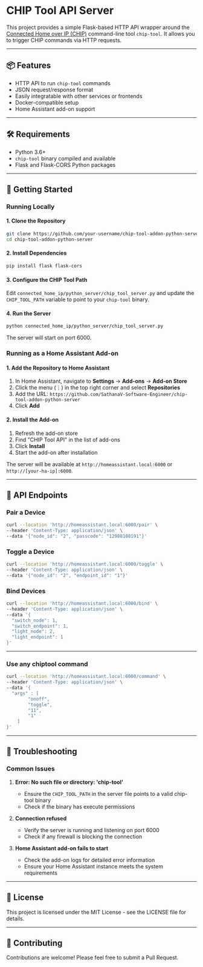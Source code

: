 # CHIP Tool API Server

This project provides a simple Flask-based HTTP API wrapper around the [Connected Home over IP (CHIP)](https://github.com/project-chip/connectedhomeip) command-line tool `chip-tool`. It allows you to trigger CHIP commands via HTTP requests.

---

## 📦 Features

- HTTP API to run `chip-tool` commands
- JSON request/response format
- Easily integratable with other services or frontends
- Docker-compatible setup
- Home Assistant add-on support

---

## 🛠 Requirements

- Python 3.6+
- `chip-tool` binary compiled and available
- Flask and Flask-CORS Python packages

---

## 🚀 Getting Started

### Running Locally

#### 1. Clone the Repository

```bash
git clone https://github.com/your-username/chip-tool-addon-python-server.git
cd chip-tool-addon-python-server
```

#### 2. Install Dependencies

```bash
pip install flask flask-cors
```

#### 3. Configure the CHIP Tool Path

Edit `connected_home_ip/python_server/chip_tool_server.py` and update the `CHIP_TOOL_PATH` variable to point to your `chip-tool` binary.

#### 4. Run the Server

```bash
python connected_home_ip/python_server/chip_tool_server.py
```

The server will start on port 6000.

### Running as a Home Assistant Add-on

#### 1. Add the Repository to Home Assistant

1. In Home Assistant, navigate to **Settings** → **Add-ons** → **Add-on Store**
2. Click the menu (⋮) in the top right corner and select **Repositories**
3. Add the URL: `https://github.com/SathanaV-Software-Engineer/chip-tool-addon-python-server`
4. Click **Add**

#### 2. Install the Add-on

1. Refresh the add-on store
2. Find "CHIP Tool API" in the list of add-ons
3. Click **Install**
4. Start the add-on after installation

The server will be available at `http://homeassistant.local:6000` or `http://[your-ha-ip]:6000`.

---

## 📡 API Endpoints

### Pair a Device

```bash
curl --location 'http://homeassistant.local:6000/pair' \
--header 'Content-Type: application/json' \
--data '{"node_id": "2", "passcode": "12988108191"}'
```

### Toggle a Device

```bash
curl --location 'http://homeassistant.local:6000/toggle' \
--header 'Content-Type: application/json' \
--data '{"node_id": "2", "endpoint_id": "1"}'
```

### Bind Devices

```bash
curl --location 'http://homeassistant.local:6000/bind' \
--header 'Content-Type: application/json' \
--data '{
  "switch_node": 1,
  "switch_endpoint": 1,
  "light_node": 2,
  "light_endpoint": 1
}'
```

---

### Use any chiptool command

```bash
curl --location 'http://homeassistant.local:6000/command' \
--header 'Content-Type: application/json' \
--data '{
  "args" : [
        "onoff",
        "toggle",
        "11",
        "1"
    ]
}'
```

---

## 🔧 Troubleshooting

### Common Issues

1. **Error: No such file or directory: 'chip-tool'**
   - Ensure the `CHIP_TOOL_PATH` in the server file points to a valid chip-tool binary
   - Check if the binary has execute permissions

2. **Connection refused**
   - Verify the server is running and listening on port 6000
   - Check if any firewall is blocking the connection

3. **Home Assistant add-on fails to start**
   - Check the add-on logs for detailed error information
   - Ensure your Home Assistant instance meets the system requirements

---

## 📝 License

This project is licensed under the MIT License - see the LICENSE file for details.

---

## 🤝 Contributing

Contributions are welcome! Please feel free to submit a Pull Request.
